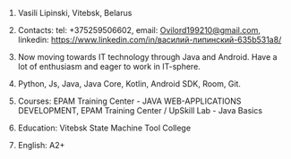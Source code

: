 1. Vasili Lipinski, Vitebsk, Belarus

2. Contacts: tel: +375259506602, email: Ovilord199210@gmail.com, linkedin: https://www.linkedin.com/in/василий-липинский-635b531a8/

3. Now moving towards IT technology through Java and Android. Have a lot of enthusiasm and eager to work in IT-sphere.

4. Python, Js, Java, Java Core, Kotlin, Android SDK, Room, Git.

5. Courses: EPAM Training Center - JAVA WEB-APPLICATIONS DEVELOPMENT, EPAM Training Center / UpSkill Lab - Java Basics

6. Education: Vitebsk State Machine Tool College

7. English: A2+
